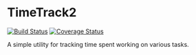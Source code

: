 # TimeTrack2

[![Build Status](https://travis-ci.org/anthonyoteri/timetrack2.svg?branch=master)](https://travis-ci.org/anthonyoteri/timetrack2)
[![Coverage Status](https://coveralls.io/repos/github/anthonyoteri/timetrack2/badge.svg?branch=master)](https://coveralls.io/github/anthonyoteri/timetrack2?branch=master)

A simple utility for tracking time spent working on various tasks.




